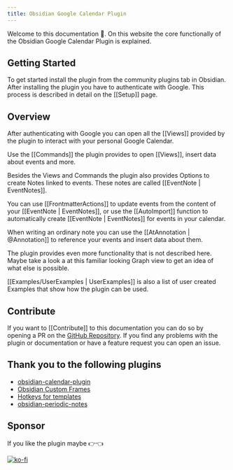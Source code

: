 ```yaml
---
title: Obsidian Google Calendar Plugin
---
```


Welcome to this documentation 👋.
On this website the core functionally of the Obsidian Google Calendar Plugin is explained.

## Getting Started

To get started install the plugin from the community plugins tab in Obsidian.
After installing the plugin you have to authenticate with Google.
This process is described in detail on the [[Setup]] page.

## Overview

After authenticating with Google you can open all the [[Views]] provided by the plugin to interact with your personal Google Calendar.

Use the [[Commands]] the plugin provides to open [[Views]], insert data about events and more.

Besides the Views and Commands the plugin also provides Options to create Notes linked to events.
These notes are called [[EventNote | EventNotes]].

You can use [[FrontmatterActions]] to update events from the content of your [[EventNote | EventNotes]], or use the [[AutoImport]] function to automatically create [[EventNote | EventNotes]] for events in your calendar.

When writing an ordinary note you can use the [[AtAnnotation | @Annotation]] to reference your events and insert data about them.

The plugin provides even more functionality that is not described here.
Maybe take a look a at this familiar looking Graph view to get an idea of what else is possible.

[[Examples/UserExamples | UserExamples]] is also a list of user created Examples that show how the plugin can be used.

## Contribute

If you want to [[Contribute]] to this documentation you can do so by opening a PR on the [GitHub Repository](https://github.com/YukiGasai).
If you find any problems with the plugin or documentation or have a feature request you can open an issue.

## Thank you to the following plugins

- [obsidian-calendar-plugin](https://github.com/liamcain/obsidian-calendar-plugin)
- [Obsidian Custom Frames](https://github.com/Ellpeck/ObsidianCustomFrames)
- [Hotkeys for templates](https://github.com/Vinzent03/obsidian-hotkeys-for-templates)
- [obsidian-periodic-notes](https://github.com/liamcain/obsidian-periodic-notes)

## Sponsor

If you like the plugin maybe 👉👈

[![ko-fi](https://ko-fi.com/img/githubbutton_sm.svg)](https://ko-fi.com/Q5Q1G07N2)
